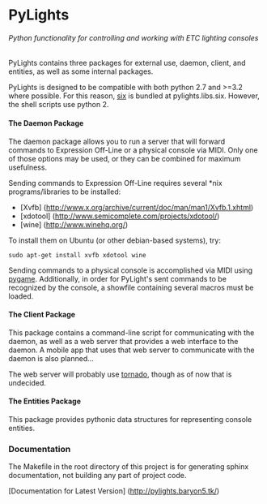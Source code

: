 PyLights
===========

###### Python functionality for controlling and working with ETC lighting consoles

PyLights contains three packages for external use, daemon, client, and entities, as well
as some internal packages.

PyLights is designed to be compatible with both python 2.7 and >=3.2 where possible. For
this reason, [six](https://pypi.python.org/pypi/six/) is bundled at pylights.libs.six.
However, the shell scripts use python 2.

#### The Daemon Package

The daemon package allows you to run a server that will forward commands to Expression Off-Line
or a physical console via MIDI. Only one of those options may be used, or they can be combined
for maximum usefulness.

Sending commands to Expression Off-Line requires several *nix programs/libraries to be installed:
- [Xvfb] (http://www.x.org/archive/current/doc/man/man1/Xvfb.1.xhtml)
- [xdotool] (http://www.semicomplete.com/projects/xdotool/)
- [wine] (http://www.winehq.org/)

To install them on Ubuntu (or other debian-based systems), try:

    sudo apt-get install xvfb xdotool wine

Sending commands to a physical console is accomplished via MIDI using
[pygame](http://www.pygame.org/news.html). Additionally, in order for PyLight's sent commands
to be recognized by the console, a showfile containing several macros must be loaded.

#### The Client Package

This package contains a command-line script for communicating with the daemon, as well as
a web server that provides a web interface to the daemon. A mobile app that uses that web
server to communicate with the daemon is also planned...

The web server will probably use [tornado](http://www.tornadoweb.org/en/stable/), though as
of now that is undecided.

#### The Entities Package

This package provides pythonic data structures for representing console entities.

### Documentation

The Makefile in the root directory of this project is for generating sphinx documentation,
not building any part of project code.

[Documentation for Latest Version] (http://pylights.baryon5.tk/)
